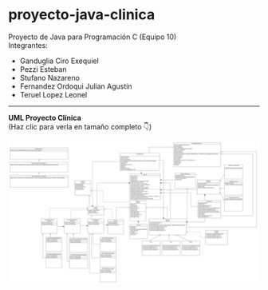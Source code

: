 # proyecto-java-clinica

Proyecto de Java para Programación C (Equipo 10)  
Integrantes:  
- Ganduglia Ciro Exequiel  
- Pezzi Esteban  
- Stufano Nazareno  
- Fernandez Ordoqui Julian Agustin  
- Teruel Lopez Leonel  

---

**UML Proyecto Clínica**  
(Haz clic para verla en tamaño completo 👇)

<p align="center">
  <a href="https://raw.githubusercontent.com/JulianAFO98/proyecto-java-clinica/refs/heads/main/assets/umlImagen.jpg" target="_blank" rel="noopener noreferrer">
    <img src="./assets/umlImagen.jpg" alt="UML Proyecto Clínica" width="700">
  </a>
</p>